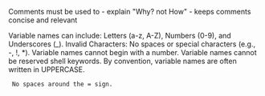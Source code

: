 Comments must be used to 
    -   explain "Why? not How"
    - keeps comments concise and relevant


Variable names can include:
Letters (a-z, A-Z),
Numbers (0-9), and
Underscores (_).
Invalid Characters:
No spaces or special characters (e.g., -, !, *).
Variable names cannot begin with a number.
Variable names cannot be reserved shell keywords.
By convention, variable names are often written in UPPERCASE.

     No spaces around the = sign.


